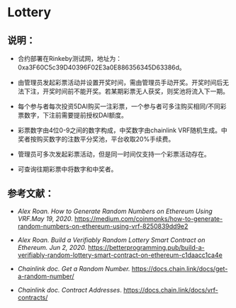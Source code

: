 # Lottery
## 说明：
- 合约部署在Rinkeby测试网，地址为：0xa3F60C5c39D40396F02E3a0E886356345D63386d。

- 由管理员发起彩票活动并设置开奖时间，需由管理员手动开奖。开奖时间后无法下注，开奖时间前不能开奖。若某期彩票无人获奖，则奖池将流入下一期。

- 每个参与者每次投资5DAI购买一注彩票，一个参与者可多注购买相同/不同彩票数字，下注前需要提前授权DAI额度。

- 彩票数字由4位0-9之间的数字构成，中奖数字由chainlink VRF随机生成。中奖者按购买数字的注数平分奖池，平台收取20%手续费。

- 管理员可多次发起彩票活动，但是同一时间仅支持一个彩票活动存在。

- 可查询往期彩票中将数字和中奖者。



## 参考文献：
- *Alex Roan. How to Generate Random Numbers on Ethereum Using VRF.May 19, 2020.* https://medium.com/coinmonks/how-to-generate-random-numbers-on-ethereum-using-vrf-8250839dd9e2

- *Alex Roan. Build a Verifiably Random Lottery Smart Contract on Ethereum. Jun 2, 2020.* https://betterprogramming.pub/build-a-verifiably-random-lottery-smart-contract-on-ethereum-c1daacc1ca4e

- *Chainlink doc. Get a Random Number.* https://docs.chain.link/docs/get-a-random-number/

- *Chainlink doc. Contract Addresses*. https://docs.chain.link/docs/vrf-contracts/
